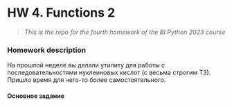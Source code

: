 # HW 4. Functions 2
> *This is the repo for the fourth homework of the BI Python 2023 course*

### Homework description

На прошлой неделе вы делали утилиту для работы с последовательностями нуклеиновых кислот (с весьма строгим ТЗ). Пришло время для чего-то более самостоятельного. 

#### Основное задание
